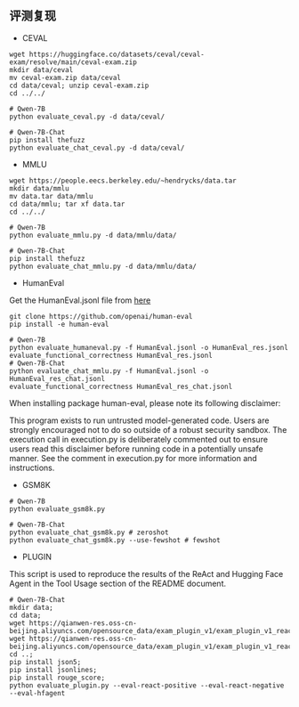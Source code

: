 ## 评测复现

- CEVAL

```Shell
wget https://huggingface.co/datasets/ceval/ceval-exam/resolve/main/ceval-exam.zip
mkdir data/ceval
mv ceval-exam.zip data/ceval
cd data/ceval; unzip ceval-exam.zip
cd ../../

# Qwen-7B
python evaluate_ceval.py -d data/ceval/

# Qwen-7B-Chat
pip install thefuzz
python evaluate_chat_ceval.py -d data/ceval/
```

- MMLU

```Shell
wget https://people.eecs.berkeley.edu/~hendrycks/data.tar
mkdir data/mmlu
mv data.tar data/mmlu
cd data/mmlu; tar xf data.tar
cd ../../

# Qwen-7B
python evaluate_mmlu.py -d data/mmlu/data/

# Qwen-7B-Chat
pip install thefuzz
python evaluate_chat_mmlu.py -d data/mmlu/data/
```

- HumanEval

Get the HumanEval.jsonl file from [here](https://github.com/openai/human-eval/tree/master/data)

```Shell
git clone https://github.com/openai/human-eval
pip install -e human-eval

# Qwen-7B
python evaluate_humaneval.py -f HumanEval.jsonl -o HumanEval_res.jsonl
evaluate_functional_correctness HumanEval_res.jsonl
# Qwen-7B-Chat
python evaluate_chat_mmlu.py -f HumanEval.jsonl -o HumanEval_res_chat.jsonl
evaluate_functional_correctness HumanEval_res_chat.jsonl
```

When installing package human-eval, please note its following disclaimer:

This program exists to run untrusted model-generated code. Users are strongly encouraged not to do so outside of a robust security sandbox. The execution call in execution.py is deliberately commented out to ensure users read this disclaimer before running code in a potentially unsafe manner. See the comment in execution.py for more information and instructions.

- GSM8K

```Shell
# Qwen-7B
python evaluate_gsm8k.py

# Qwen-7B-Chat
python evaluate_chat_gsm8k.py # zeroshot
python evaluate_chat_gsm8k.py --use-fewshot # fewshot
```

- PLUGIN

This script is used to reproduce the results of the ReAct and Hugging Face Agent in the Tool Usage section of the README document.

```Shell
# Qwen-7B-Chat
mkdir data;
cd data;
wget https://qianwen-res.oss-cn-beijing.aliyuncs.com/opensource_data/exam_plugin_v1/exam_plugin_v1_react_positive.jsonl;
wget https://qianwen-res.oss-cn-beijing.aliyuncs.com/opensource_data/exam_plugin_v1/exam_plugin_v1_react_negative.jsonl;
cd ..;
pip install json5;
pip install jsonlines;
pip install rouge_score;
python evaluate_plugin.py --eval-react-positive --eval-react-negative --eval-hfagent
```
